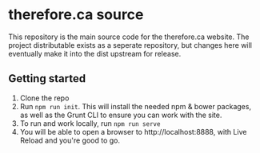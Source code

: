 # therefore.ca source
This repository is the main source code for the therefore.ca website. The project distributable exists as a seperate repository, but changes here will eventually make it into the dist upstream for release.

## Getting started
1. Clone the repo
2. Run ```npm run init```. This will install the needed npm & bower packages, as well as the Grunt CLI to ensure you can work with the site.
3. To run and work locally, run ```npm run serve```
4. You will be able to open a browser to http://localhost:8888, with Live Reload and you're good to go.
